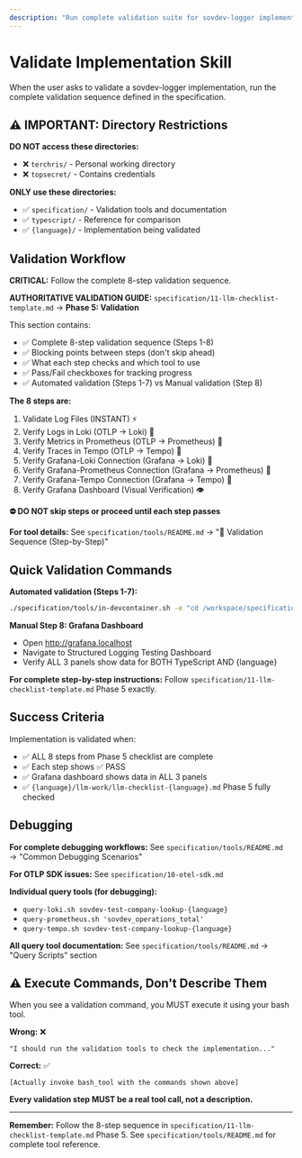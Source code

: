 ```yaml
---
description: "Run complete validation suite for sovdev-logger implementation. Validates file logs, OTLP backends, and Grafana dashboard. Use when validating any language implementation."
---
```


# Validate Implementation Skill

When the user asks to validate a sovdev-logger implementation, run the complete validation sequence defined in the specification.

## ⚠️ IMPORTANT: Directory Restrictions

**DO NOT access these directories:**
- ❌ `terchris/` - Personal working directory
- ❌ `topsecret/` - Contains credentials

**ONLY use these directories:**
- ✅ `specification/` - Validation tools and documentation
- ✅ `typescript/` - Reference for comparison
- ✅ `{language}/` - Implementation being validated

## Validation Workflow

**CRITICAL:** Follow the complete 8-step validation sequence.

**AUTHORITATIVE VALIDATION GUIDE:** `specification/11-llm-checklist-template.md` → **Phase 5: Validation**

This section contains:
- ✅ Complete 8-step validation sequence (Steps 1-8)
- ✅ Blocking points between steps (don't skip ahead)
- ✅ What each step checks and which tool to use
- ✅ Pass/Fail checkboxes for tracking progress
- ✅ Automated validation (Steps 1-7) vs Manual validation (Step 8)

**The 8 steps are:**
1. Validate Log Files (INSTANT) ⚡
2. Verify Logs in Loki (OTLP → Loki) 🔄
3. Verify Metrics in Prometheus (OTLP → Prometheus) 🔄
4. Verify Traces in Tempo (OTLP → Tempo) 🔄
5. Verify Grafana-Loki Connection (Grafana → Loki) 🔄
6. Verify Grafana-Prometheus Connection (Grafana → Prometheus) 🔄
7. Verify Grafana-Tempo Connection (Grafana → Tempo) 🔄
8. Verify Grafana Dashboard (Visual Verification) 👁️

**⛔ DO NOT skip steps or proceed until each step passes**

**For tool details:** See `specification/tools/README.md` → "🔢 Validation Sequence (Step-by-Step)"

## Quick Validation Commands

**Automated validation (Steps 1-7):**
```bash
./specification/tools/in-devcontainer.sh -e "cd /workspace/specification/tools && ./run-full-validation.sh {language}"
```

**Manual Step 8: Grafana Dashboard**
- Open http://grafana.localhost
- Navigate to Structured Logging Testing Dashboard
- Verify ALL 3 panels show data for BOTH TypeScript AND {language}

**For complete step-by-step instructions:** Follow `specification/11-llm-checklist-template.md` Phase 5 exactly.

## Success Criteria

Implementation is validated when:
- ✅ ALL 8 steps from Phase 5 checklist are complete
- ✅ Each step shows ✅ PASS
- ✅ Grafana dashboard shows data in ALL 3 panels
- ✅ `{language}/llm-work/llm-checklist-{language}.md` Phase 5 fully checked

## Debugging

**For complete debugging workflows:** See `specification/tools/README.md` → "Common Debugging Scenarios"

**For OTLP SDK issues:** See `specification/10-otel-sdk.md`

**Individual query tools (for debugging):**
- `query-loki.sh sovdev-test-company-lookup-{language}`
- `query-prometheus.sh 'sovdev_operations_total'`
- `query-tempo.sh sovdev-test-company-lookup-{language}`

**All query tool documentation:** See `specification/tools/README.md` → "Query Scripts" section

## ⚠️ Execute Commands, Don't Describe Them

When you see a validation command, you MUST execute it using your bash tool.

**Wrong:** ❌
```
"I should run the validation tools to check the implementation..."
```

**Correct:** ✅
```
[Actually invoke bash_tool with the commands shown above]
```

**Every validation step MUST be a real tool call, not a description.**

---

**Remember:** Follow the 8-step sequence in `specification/11-llm-checklist-template.md` Phase 5. See `specification/tools/README.md` for complete tool reference.
